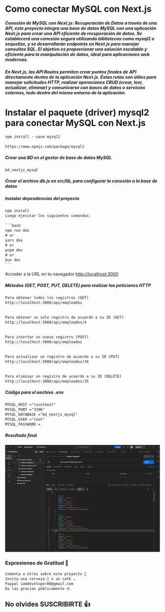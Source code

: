 # Como conectar MySQL con Next.js

##### Conexión de MySQL con Next.js: Recuperación de Datos a través de una API, este proyecto integra una base de datos MySQL con una aplicación Next.js para crear una API eficiente de recuperación de datos. Se establecerá una conexión segura utilizando bibliotecas como mysql2 o sequelize, y se desarrollarán endpoints en Next.js para manejar consultas SQL. El objetivo es proporcionar una solución escalable y eficiente para la manipulación de datos, ideal para aplicaciones web modernas.

##### En Next.js, las API Routes permiten crear puntos finales de API directamente dentro de la aplicación Next.js. Estas rutas son útiles para manejar solicitudes HTTP, realizar operaciones CRUD (crear, leer, actualizar, eliminar) y comunicarse con bases de datos o servicios externos, todo dentro del mismo entorno de la aplicación.

# Instalar el paquete (driver) mysql2 para conectar MySQL con Next.js

    npm install --save mysql2

    https://www.npmjs.com/package/mysql2

##### Crear una BD en el gestor de base de datos MySQL

    bd_nextjs_mysql

##### Crear el archivo db.js en src/lib, para configurar la conexión a la base de datos

##### Instalar dependencias del proyecto

    npm install
    Luego ejecutar los siguientes comandos:

    ```bash
    npm run dev
    # or
    yarn dev
    # or
    pnpm dev
    # or
    bun dev
    ```

Acceder a la URL en tu navegador [http://localhost:3000](http://localhost:3000)

##### Métodos (GET, POST, PUT, DELETE) para realizar las peticiones HTTP

    Para obtener todos los registros (GET)
    http://localhost:3000/api/empleados


    Para obtener un solo registro de acuerdo a su ID (GET)
    http://localhost:3000/api/empleados/4


    Para insertar un nuevo registro (POST)
    http://localhost:3000/api/empleados


    Para actualizar un registro de acuerdo a su ID (PUT)
    http://localhost:3000/api/empleados/34


    Para eliminar un registro de acuerdo a su ID (DELETE)
    http://localhost:3000/api/empleados/35

##### Código para el aechivo .env

    MYSQL_HOST ="localhost"
    MYSQL_PORT ="3306"
    MYSQL_DATABASE ="bd_nextjs_mysql"
    MYSQL_USER ="root"
    MYSQL_PASSWORD =

##### Resultado final

![](https://raw.githubusercontent.com/urian121/imagenes-proyectos-github/master/api-rest-next-mysql.png)

### Expresiones de Gratitud 🎁

    Comenta a otros sobre este proyecto 📢
    Invita una cerveza 🍺 o un café ☕
    Paypal iamdeveloper86@gmail.com
    Da las gracias públicamente 🤓.

## No olvides SUSCRIBIRTE 👍
